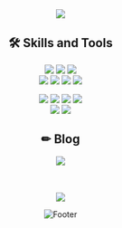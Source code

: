 <div align="center">
  
  <img src="https://capsule-render.vercel.app/api?type=waving&color=fbe7a2&height=200&section=header&text=Hi🖐%20I'm%20Yunie&fontSize=60" />

  ## 🛠 Skills and Tools
  <img src="https://img.shields.io/badge/javascript-F7DF1E?style=for-the-badge&logo=javascript&logoColor=black"> 
  <img src="https://img.shields.io/badge/react-61DAFB?style=for-the-badge&logo=react&logoColor=black"> 
  <img src ="https://img.shields.io/badge/typescript-3178C6.svg?&style=for-the-badge&logo=typescript&logoColor=white"/>
  <br>
  <img src="https://img.shields.io/badge/sass-CC6699?style=for-the-badge&logo=sass&logoColor=white">
  <img src ="https://img.shields.io/badge/tailwindcss-06B6D4.svg?&style=for-the-badge&logo=tailwindcss&logoColor=white"/>
  <img src ="https://img.shields.io/badge/styledcomponents-DB7093.svg?&style=for-the-badge&logo=styledcomponents&logoColor=white"/>
  <img src ="https://img.shields.io/badge/bootstrap-7952B3.svg?&style=for-the-badge&logo=bootstrap&logoColor=white"/>

  <img src="https://img.shields.io/badge/python-3776AB?style=for-the-badge&logo=python&logoColor=white"> <img src="https://img.shields.io/badge/mysql-4479A1?style=for-the-badge&logo=mysql&logoColor=white"> 
  <img src="https://img.shields.io/badge/Firebase-FFCA28?style=for-the-badge&logo=Firebase&logoColor=white"> 
  <img src="https://img.shields.io/badge/Webpack-8DD6F9?style=for-the-badge&logo=Webpack&logoColor=white"> 
  <br/>
  <img src="https://img.shields.io/badge/Netlify-00C7B7?style=for-the-badge&logo=Netlify&logoColor=white"> 
  <img src="https://img.shields.io/badge/vercel-000000?style=for-the-badge&logo=vercel&logoColor=white"> 

  
  ## ✏ Blog
  
  <a href="https://yuniverse-b.tistory.com" target="_blank"><img src="https://img.shields.io/badge/tistory-000000?style=for-the-badge&logo=tistory&logoColor=white&link=https://yuniverse-b.tistory.com"></a>
  
  <br/>
  <br/> 

  <img src="https://github-readme-stats.vercel.app/api?username=yueunkim&show_icons=true&theme=dracula">
  
  ![Footer](https://capsule-render.vercel.app/api?type=waving&color=fbe7a2&height=100&section=footer)
  
</div>


